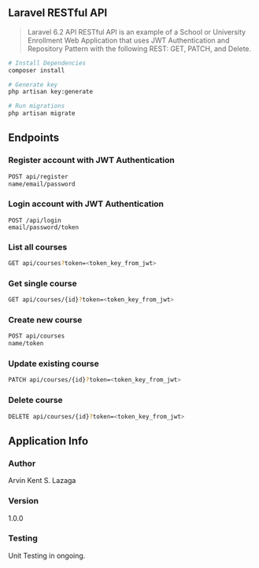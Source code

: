 ## Laravel RESTful API
> Laravel 6.2 API RESTful API is an example of a School or University Enrollment Web Application that uses JWT Authentication and Repository Pattern with the following REST: GET, PATCH, and Delete.

``` bash
# Install Dependencies
composer install

# Generate key
php artisan key:generate

# Run migrations
php artisan migrate
```

## Endpoints

### Register account with JWT Authentication
``` bash
POST api/register
name/email/password
```

### Login account with JWT Authentication
```
POST /api/login
email/password/token
```

### List all courses
``` bash
GET api/courses?token=<token_key_from_jwt>
```

### Get single course
``` bash
GET api/courses/{id}?token=<token_key_from_jwt>
```

### Create new course
``` bash
POST api/courses
name/token
```

### Update existing course
``` bash
PATCH api/courses/{id}?token=<token_key_from_jwt>
```

### Delete course
``` bash
DELETE api/courses/{id}?token=<token_key_from_jwt>
```

## Application Info

### Author

Arvin Kent S. Lazaga

### Version
1.0.0

### Testing
Unit Testing in ongoing.
